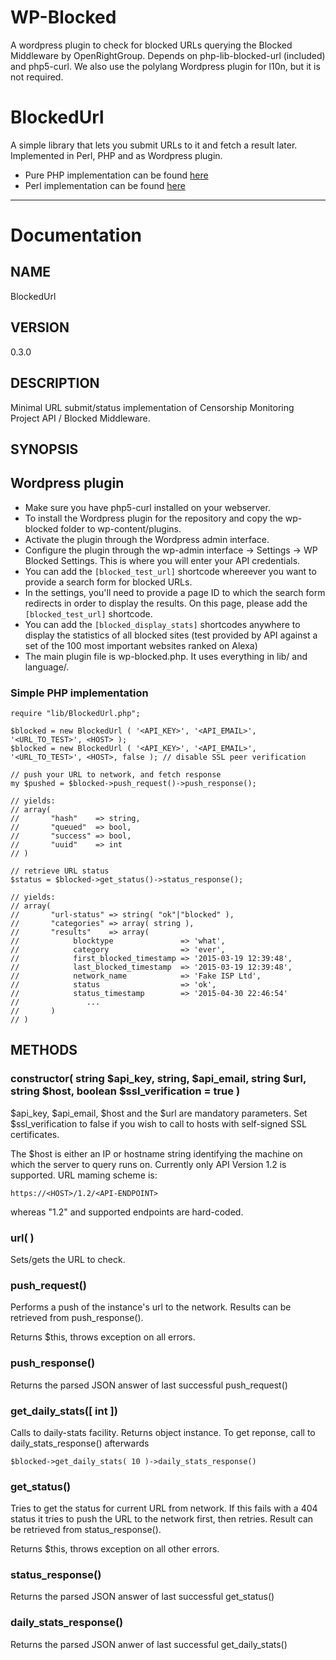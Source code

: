 # WP-Blocked

A wordpress plugin to check for blocked URLs querying the Blocked Middleware by OpenRightGroup. 
Depends on php-lib-blocked-url (included) and php5-curl.
We also use the polylang Wordpress plugin for l10n, but it is not required.

# BlockedUrl

A simple library that lets you submit URLs to it and fetch a result later. Implemented in Perl, PHP and as Wordpress plugin.

- Pure PHP implementation can be found [here](https://github.com/u451f/wp-blocked/tree/pure-php)
- Perl implementation can be found [here](https://github.com/u451f/blocked-perl)

- - -
# Documentation

## NAME

BlockedUrl

## VERSION

0.3.0

## DESCRIPTION

Minimal URL submit/status implementation of Censorship Monitoring
Project API / Blocked Middleware.

## SYNOPSIS

## Wordpress plugin

 * Make sure you have php5-curl installed on your webserver.
 * To install the Wordpress plugin for the repository and copy the wp-blocked folder to wp-content/plugins.
 * Activate the plugin through the Wordpress admin interface.
 * Configure the plugin through the wp-admin interface -> Settings -> WP Blocked Settings. This is where you will enter your API credentials.
 * You can add the `[blocked_test_url]` shortcode whereever you want to provide a search form for blocked URLs.
 * In the settings, you'll need to provide a page ID to which the search form redirects in order to display the results. On this page, please add the `[blocked_test_url]` shortcode.
 * You can add the `[blocked_display_stats]` shortcodes anywhere to display the statistics of all blocked sites (test provided by API against a set of the 100 most important websites ranked on Alexa)
 * The main plugin file is wp-blocked.php. It uses everything in lib/ and language/.
	
### Simple PHP implementation

    require "lib/BlockedUrl.php";

    $blocked = new BlockedUrl ( '<API_KEY>', '<API_EMAIL>', '<URL_TO_TEST>', <HOST> );
    $blocked = new BlockedUrl ( '<API_KEY>', '<API_EMAIL>', '<URL_TO_TEST>', <HOST>, false ); // disable SSL peer verification

    // push your URL to network, and fetch response
    my $pushed = $blocked->push_request()->push_response();

    // yields:
    // array(
    //       "hash"    => string,
    //       "queued"  => bool,
    //       "success" => bool,
    //       "uuid"    => int
    // )

    // retrieve URL status
    $status = $blocked->get_status()->status_response();

    // yields:
    // array(
    //       "url-status" => string( "ok"|"blocked" ),
    //       "categories" => array( string ),
    //       "results"    => array(
    //            blocktype               => 'what',
    //            category                => 'ever',
    //            first_blocked_timestamp => '2015-03-19 12:39:48',
    //            last_blocked_timestamp  => '2015-03-19 12:39:48',
    //            network_name            => 'Fake ISP Ltd',
    //            status                  => 'ok',
    //            status_timestamp        => '2015-04-30 22:46:54'
    //               ...
    //       )
    // )

## METHODS

### constructor( string $api_key, string, $api_email, string $url, string $host, boolean $ssl_verification = true )

$api_key, $api_email, $host and the $url are mandatory parameters. Set
$ssl_verification to false if you wish to call to hosts with self-signed SSL certificates.

The $host is either an IP or hostname string identifying the machine on which the server to query runs on. Currently only API Version 1.2 is supported. URL maming scheme is:

`https://<HOST>/1.2/<API-ENDPOINT>` 

whereas "1.2" and supported endpoints are hard-coded.

### url( <string> )

Sets/gets the URL to check.

### push_request()

Performs a push of the instance's url to the network. Results can be retrieved
from push_response().

Returns $this, throws exception on all errors.

### push_response()

Returns the parsed JSON answer of last successful push_request()

### get_daily_stats([ int ])

Calls to daily-stats facility. Returns object instance. To get reponse, call to
daily_stats_response() afterwards

`$blocked->get_daily_stats( 10 )->daily_stats_response()`

### get_status()

Tries to get the status for current URL from network. If this fails with
a 404 status it tries to push the URL to the network first, then
retries. Result can be retrieved from status_response().

Returns $this, throws exception on all other errors.

### status_response()

Returns the parsed JSON answer of last successful get_status()

### daily_stats_response()

Returns the parsed JSON anwer of last successful get_daily_stats()


